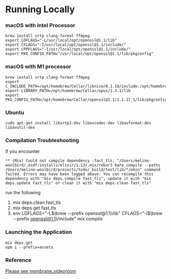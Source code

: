 # Running Locally

### macOS with Intel Processor
```
brew install srtp clang-format ffmpeg
export LDFLAGS="-L/usr/local/opt/openssl@1.1/lib"
export CFLAGS="-I/usr/local/opt/openssl@1.1/include/"
export CPPFLAGS="-I/usr/local/opt/openssl@1.1/include/"
export PKG_CONFIG_PATH="/usr/local/opt/openssl@1.1/lib/pkgconfig"
```
### macOS with M1 processor
```
brew install srtp clang-format ffmpeg
export C_INCLUDE_PATH=/opt/homebrew/Cellar/libnice/0.1.18/include:/opt/homebrew/Cellar/opus/1.3.1/include:/opt/homebrew/Cellar/openssl@1.1/1.1.1l_1/include
export LIBRARY_PATH=/opt/homebrew/Cellar/opus/1.3.1/lib
export PKG_CONFIG_PATH=/opt/homebrew/Cellar/openssl@1.1/1.1.1l_1/lib/pkgconfig/
```
### Ubuntu
```
sudo apt-get install libsrtp2-dev libavcodec-dev libavformat-dev libavutil-dev
```
### Compilation Troubleshooting

If you encounter
```
** (Mix) Could not compile dependency :fast_tls, "/Users/meline-woolbird/.asdf/installs/elixir/1.13/.mix/rebar3 bare compile --paths /Users/meline-woolbird/projects/todo/_build/test/lib/*/ebin" command failed. Errors may have been logged above. You can recompile this dependency with "mix deps.compile fast_tls", update it with "mix deps.update fast_tls" or clean it with "mix deps.clean fast_tls"
```

run the following

1. mix deps.clean fast_tls
2. mix deps.get fast_tls
3. env LDFLAGS="-L$(brew --prefix openssl@1.1)/lib" CFLAGS="-I$(brew --prefix openssl@1.1)/include" mix compile

### Launching the Application
```
mix deps.get
npm i --prefix=assets
```
### Reference 

[Please see membrane_videoroom](https://github.com/membraneframework/membrane_videoroom)
